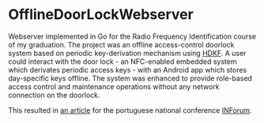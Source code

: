 # OfflineDoorLockWebserver

Webserver implemented in Go for the Radio Frequency Identification course of my graduation. 
The project was an offline access-control doorlock system based on periodic key-derivation mechanism using [HDKF](https://tools.ietf.org/html/rfc5869). 
A user could interact with the door lock - an NFC-enabled embedded system which derivates periodic access keys - with an Android app which stores day-specific keys offline.
The system was enhanced to provide role-based access control and maintenance operations without any network connection on the doorlock. 

This resulted in [an article](http://wiki.ieeta.pt/wiki/index.php/Azevedo-2017a) for the portuguese national conference [INForum](http://inforum.org.pt/INForum2017).
